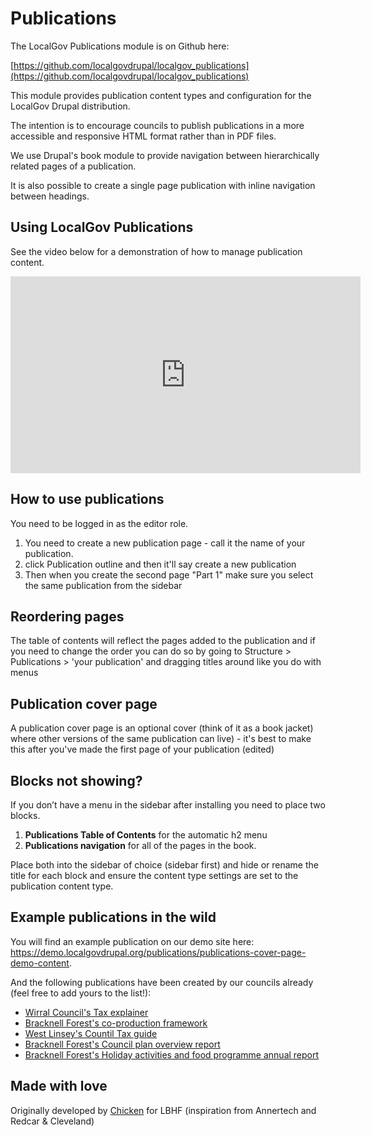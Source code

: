 # Publications

The LocalGov Publications module is on Github here:

[https://github.com/localgovdrupal/localgov_publications](https://github.com/localgovdrupal/localgov_publications)

This module provides publication content types and configuration for the
LocalGov Drupal distribution.

The intention is to encourage councils to publish publications in a more
accessible and responsive HTML format rather than in PDF files.

We use Drupal's book module to provide navigation between hierarchically related
pages of a publication.

It is also possible to create a single page publication with inline navigation
between headings.


## Using LocalGov Publications

See the video below for a demonstration of how to manage publication content.

<iframe width="560" height="315" src="https://www.youtube.com/embed/E_0_YojAiGs?si=xyxbQeTnKZDXLaOk" title="YouTube video player" frameborder="0" allow="accelerometer; autoplay; clipboard-write; encrypted-media; gyroscope; picture-in-picture; web-share" referrerpolicy="strict-origin-when-cross-origin" allowfullscreen></iframe>


## How to use publications

You need to be logged in as the editor role. 

1. You need to create a new publication page - call it the name of your publication. 
2. click Publication outline and then it'll say create a new publication
3. Then when you create the second page "Part 1" make sure you select the same publication from the sidebar


## Reordering pages 

The table of contents will reflect the pages added to the publication and if you need to change the order you can do so by going to Structure > Publications > 'your publication' and dragging titles around like you do with menus


## Publication cover page

A publication cover page is an optional cover (think of it as a book jacket) where other versions of the same publication can live) - it's best to make this after you've made the first page of your publication (edited) 


## Blocks not showing? 

If you don’t have a menu in the sidebar after installing you need to place two blocks. 
1. **Publications Table of Contents** for the automatic h2 menu 
2. **Publications navigation** for all of the pages in the book.

Place both into the sidebar of choice (sidebar first) and hide or rename the title for each block and ensure the content type settings are set to the publication content type. 


## Example publications in the wild

You will find an example publication on our demo site here: https://demo.localgovdrupal.org/publications/publications-cover-page-demo-content. 

And the following publications have been created by our councils already (feel free to add yours to the list!):
- [Wirral Council's Tax explainer](https://www.wirral.gov.uk/council-tax/council-tax-explained)
- [Bracknell Forest's co-production framework](https://www.bracknell-forest.gov.uk/council-and-democracy/strategies-plans-and-policies/co-production-framework)
- [West Linsey's Countil Tax guide](https://www.west-lindsey.gov.uk/council-tax-council-bills/what-council-tax/council-tax-guide)
- [Bracknell Forest's Council plan overview report
](https://www.bracknell-forest.gov.uk/council-and-democracy/strategies-plans-and-policies/service-planning-and-performance/council-plan-overview-report)
- [Bracknell Forest's Holiday activities and food programme annual report](https://www.bracknell-forest.gov.uk/schools-and-learning/schools/holiday-activities-and-food-programme/annual-report)


## Made with love

Originally developed by [Chicken](https://wearechicken.co.uk/) for LBHF (inspiration from Annertech and Redcar & Cleveland)
